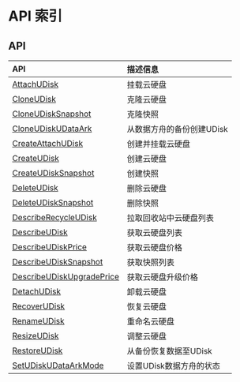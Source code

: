 # API 索引



## API

| API | 描述信息 |
|:---|:---|
|[AttachUDisk](api/udisk-api/attach_udisk)|挂载云硬盘|
|[CloneUDisk](api/udisk-api/clone_udisk)|克隆云硬盘|
|[CloneUDiskSnapshot](api/udisk-api/clone_udisk_snapshot)|克隆快照|
|[CloneUDiskUDataArk](api/udisk-api/clone_udisk_udataark)|从数据方舟的备份创建UDisk|
|[CreateAttachUDisk](api/udisk-api/create_attach_udisk)|创建并挂载云硬盘|
|[CreateUDisk](api/udisk-api/create_udisk)|创建云硬盘|
|[CreateUDiskSnapshot](api/udisk-api/create_udisk_snapshot)|创建快照|
|[DeleteUDisk](api/udisk-api/delete_udisk)|删除云硬盘|
|[DeleteUDiskSnapshot](api/udisk-api/delete_udisk_snapshot)|删除快照|
|[DescribeRecycleUDisk](api/udisk-api/describe_recycle_udisk)|拉取回收站中云硬盘列表|
|[DescribeUDisk](api/udisk-api/describe_udisk)|获取云硬盘列表|
|[DescribeUDiskPrice](api/udisk-api/describe_udisk_price)|获取云硬盘价格|
|[DescribeUDiskSnapshot](api/udisk-api/describe_udisk_snapshot)|获取快照列表|
|[DescribeUDiskUpgradePrice](api/udisk-api/describe_udisk_upgrade_price)|获取云硬盘升级价格|
|[DetachUDisk](api/udisk-api/detach_udisk)|卸载云硬盘|
|[RecoverUDisk](api/udisk-api/recover_udisk)|恢复云硬盘|
|[RenameUDisk](api/udisk-api/rename_udisk)|重命名云硬盘|
|[ResizeUDisk](api/udisk-api/resize_udisk)|调整云硬盘|
|[RestoreUDisk](api/udisk-api/restore_udisk)|从备份恢复数据至UDisk|
|[SetUDiskUDataArkMode](api/udisk-api/set_udisk_udataark_mode)|设置UDisk数据方舟的状态|



